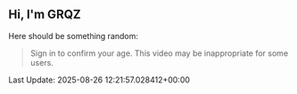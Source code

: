## Hi, I'm GRQZ
Here should be something random:  
> Sign in to confirm your age. This video may be inappropriate for some users.


Last Update: 2025-08-26 12:21:57.028412+00:00
